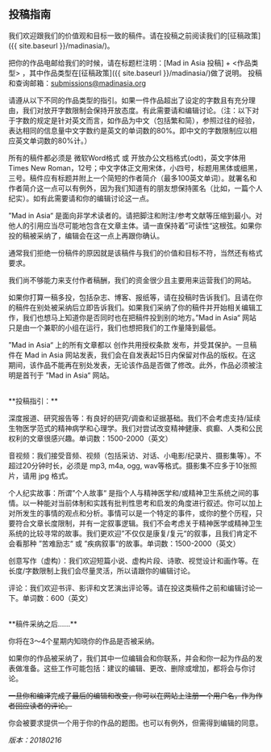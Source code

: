 ---
---

## 投稿指南

我们欢迎跟我们的价值观和目标一致的稿件。请在投稿之前阅读我们的[征稿政策]({{ site.baseurl }}/madinasia/)。

把你的作品电邮给我们的时候，请在标题栏注明：[Mad in Asia 投稿] + <作品类型> ，其中作品类型在[征稿政策]({{ site.baseurl }}/madinasia/)做了说明。 投稿和查询邮箱：[submissions@madinasia.org](sendto:submissions@madinasia.org)

请遵从以下不同的作品类型的指引。如果一件作品超出了设定的字数且有充分理由，我们对放开字数限制会保持开放态度。有此需要请和编辑讨论。（注：以下对于字数的规定是针对英文而言，如作品为中文（包括繁和简），参照过往的经验，表达相同的信息量中文字数约是英文的单词数的80%。即中文的字数限制应以相应英文单词数的80%计。）

所有的稿件都必须是 微软Word格式 或 开放办公文档格式(odt)，英文字体用 Times New Roman，12号；中文字体正文用宋体，小四号，标题用黑体或细黑，三号。稿件应有标题并附上一个简短的作者简介（最多100英文单词）。就署名和作者简介这一点可以有例外，因为我们知道有的朋友想保持匿名（比如，一篇个人纪实）。如有此需要请和你的编辑讨论这一点。

”Mad in Asia“ 是面向非学术读者的。请把脚注和附注/参考文献等压缩到最小。对他人的引用应当尽可能地包含在文章主体。请一直保持着”可读性“这根弦。如果你投的稿被采纳了，编辑会在这一点上再跟你确认。

通常我们拒绝一份稿件的原因就是该稿件与我们的价值和目标不符，当然还有格式要求。

我们尚不够能力来支付作者稿酬，我们的资金很少且主要用来运营我们的网站。

如果你打算一稿多投，包括杂志、博客、报纸等，请在投稿时告诉我们。且请在你的稿件在别处被采纳后立即告诉我们。如果我们采纳了你的稿件并开始相关编辑工作，我们也想马上知道你是否同时也在把稿件投到别的地方。”Mad in Asia“ 网站只是由一个兼职的小组在运行，我们也想把我们的工作量降到最低。

”Mad in Asia“ 上的所有文章都以 创作共用授权条款 发布，并受其保护。一旦稿件在 Mad in Asia 网站发表，我们会在自发表起15日内保留对作品的版权。在这期间，该作品不能再在别处发表，无论该作品是否做了修改。此外，作品必须被注明是首刊于 ”Mad in Asia“ 网站。

<br />
**投稿指引：**

深度报道、研究报告等：有良好的研究/调查和证据基础。我们不会考虑支持/延续生物医学范式的精神病学和心理学。我们对尝试改变精神健康、疯癫、人类和公民权利的文章很感兴趣。单词数：1500-2000（英文）

音视频：我们接受音频、视频（包括采访、对话、小电影/纪录片、摄影集等）。不超过20分钟时长，必须是 mp3, m4a, ogg, wav等格式。摄影集不应多于10张照片，请用 jpg 格式。

个人纪实故事：所谓”个人故事“ 是指个人与精神医学和/或精神卫生系统之间的事情。以一种能对当前体制和实践有批判性思考和启发的角度进行叙述。你可以加上对所发生的事情的观点和分析。事情可以是一个特定的事件，或你的整个历程，只要符合文章长度限制，并有一定叙事逻辑。我们不会考虑关于精神医学或精神卫生系统的比较寻常的故事。我们更欢迎”不仅仅是康复/复元“的叙事，且我们肯定不会看那种 ”苦难励志“ 或 ”疾病叙事“的故事。单词数：1500-2000（英文）

创意写作（虚构）：我们欢迎短篇小说、虚构片段、诗歌、视觉设计和画作等。在长度/字数限制上我们会尽量灵活，所以请跟你的编辑讨论。

评论：我们欢迎书评、影评和文艺演出评论等。请在投这类稿件之前和编辑讨论一下。单词数：600（英文）

<br />
**稿件采纳之后……**  

你将在3～4个星期内知晓你的作品是否被采纳。

如果你的作品被采纳了，我们其中一位编辑会和你联系，并会和你一起为作品的发表做准备。这些工作可能包括：建议的编辑、更改、删除或增加，都将会与你讨论。

~~一旦你和编译完成了最后的编辑和改变，你可以在网站上注册一个用户名，作为作者回应读者的评论。~~

你会被要求提供一个用于你的作品的题图。也可以有例外，但需得到编辑的同意。



_版本：20180216_  




